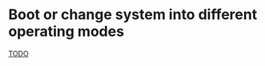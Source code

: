 # Boot or change system into different operating modes
[TODO](https://github.com/simonesavi/lfcs/blob/master/OperationofRunningSystems.md#boot-or-change-system-into-different-operating-modes)